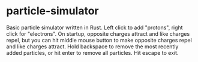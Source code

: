 # particle-simulator
Basic particle simulator written in Rust. Left click to add "protons", right click for "electrons". On startup, opposite charges attract and like charges repel, but you can hit middle mouse button to make opposite charges repel and like charges attract. Hold backspace to remove the most recently added particles, or hit enter to remove all particles. Hit escape to exit.